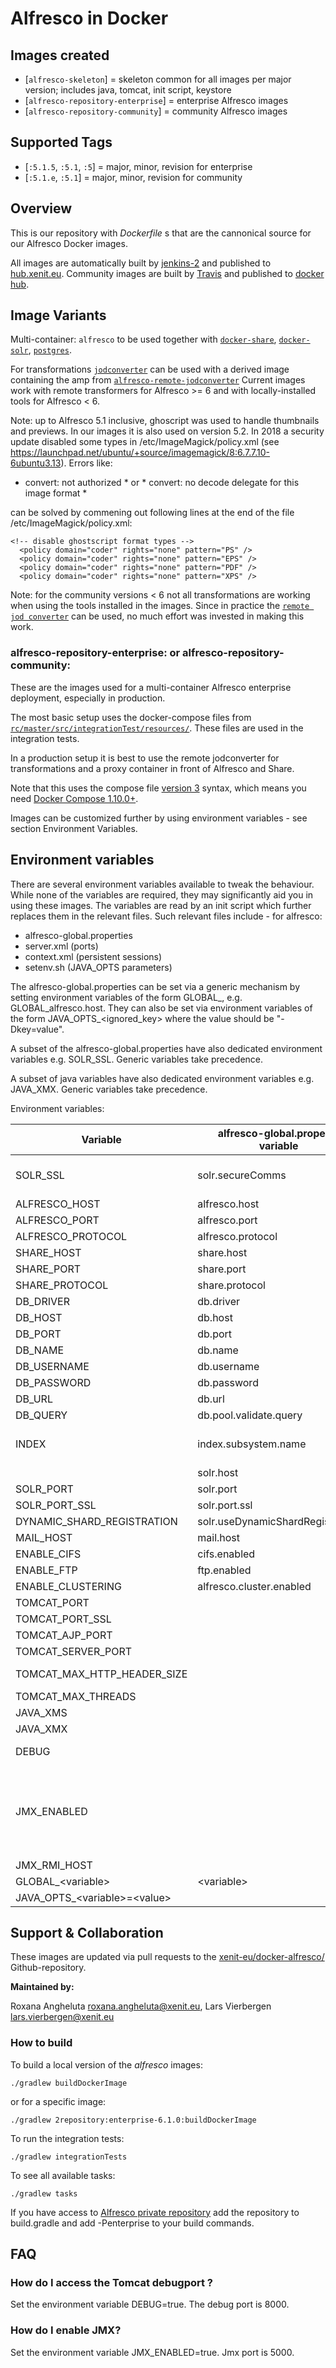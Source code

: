 # Alfresco in Docker

## Images created 

* [`alfresco-skeleton`] = skeleton common for all images per major version; includes java, tomcat, init script, keystore
* [`alfresco-repository-enterprise`] = enterprise Alfresco images
* [`alfresco-repository-community`] = community Alfresco images

## Supported Tags

* [`:5.1.5`, `:5.1`, `:5`] = major, minor, revision for enterprise
* [`:5.1.e`, `:5.1`] =  major, minor, revision for community

## Overview

This is our repository with _Dockerfile_ s that are the cannonical source for our Alfresco Docker images. 

All images are automatically built by [jenkins-2](https://jenkins-2.xenit.eu) and published to [hub.xenit.eu](https://hub.xenit.eu).
Community images are built by [Travis](https://travis-ci.org/xenit-eu/) and published to [docker hub](https://hub.docker.com/u/xeniteu).

## Image Variants

Multi-container: `alfresco` to be used together with [`docker-share`](https://github.com/xenit-eu/docker-share), [`docker-solr`](https://github.com/xenit-eu/docker-solr), [`postgres`](https://github.com/xenit-eu/docker-postgres).

For transformations [`jodconverter`](https://github.com/xenit-eu/jodconverter) can be used with a derived image containing the amp from [`alfresco-remote-jodconverter`](https://github.com/xenit-eu/alfresco-remote-jodconverter)
Current images work with remote transformers for Alfresco >= 6 and with locally-installed tools for Alfresco < 6.

Note: up to Alfresco 5.1 inclusive, ghoscript was used to handle thumbnails and previews. In our images it is also used on version 5.2.
In 2018 a security update disabled some types in /etc/ImageMagick/policy.xml (see https://launchpad.net/ubuntu/+source/imagemagick/8:6.7.7.10-6ubuntu3.13). 
Errors like:

* convert: not authorized * or * convert: no decode delegate for this image format *

can be solved by commening out following lines at the end of the file /etc/ImageMagick/policy.xml:
```
<!-- disable ghostscript format types -->
  <policy domain="coder" rights="none" pattern="PS" />
  <policy domain="coder" rights="none" pattern="EPS" />
  <policy domain="coder" rights="none" pattern="PDF" />
  <policy domain="coder" rights="none" pattern="XPS" />
```

Note: for the community versions < 6 not all transformations are working when using the tools installed in the images. 
Since in practice the [`remote jod converter`](https://github.com/xenit-eu/jodconverter) can be used, no much effort was invested in making this work. 

### alfresco-repository-enterprise:<version> or alfresco-repository-community:<version>

These are the images used for a multi-container Alfresco enterprise deployment, especially in production.

The most basic setup uses the docker-compose files from [`rc/master/src/integrationTest/resources/`](https://github.com/xenit-eu/docker-alfresco/tree/master/src/integrationTest/resources). These files are used in the integration tests.

In a production setup it is best to use the remote jodconverter for transformations and a proxy container in front of Alfresco and Share.

Note that this uses the compose file [version 3](https://docs.docker.com/compose/compose-file/#version-3) syntax, which means you need [Docker Compose 1.10.0+](https://github.com/docker/compose/releases?after=1.10.1).

Images can be customized further by using environment variables - see section Environment Variables.

## Environment variables

There are several environment variables available to tweak the behaviour. While none of the variables are required, they may significantly aid you in using these images.
The variables are read by an init script which further replaces them in the relevant files. Such relevant files include - for alfresco:

* alfresco-global.properties
* server.xml (ports)
* context.xml (persistent sessions)
* setenv.sh (JAVA_OPTS parameters)

The alfresco-global.properties can be set via a generic mechanism by setting environment variables of the form GLOBAL_<parameter>, e.g. GLOBAL_alfresco.host. 
They can also be set via environment variables of the form JAVA_OPTS_<ignored_key> where the value should be "-Dkey=value".

A subset of the alfresco-global.properties have also dedicated environment variables e.g. SOLR_SSL. Generic variables take precedence.

A subset of java variables have also dedicated environment variables e.g. JAVA_XMX. Generic variables take precedence.

Environment variables:

| Variable                    | alfresco-global.property variable | java variable                                                | Default                                                      | Comments |
| --------------------------- | --------------------------------- | ------------------------------------------------------------ | ------------------------------------------------------------ | --------------------------- |
| SOLR_SSL                    | solr.secureComms                  |                                                              | https                                                        | disabling only works for Alfresco>=5.1 |
| ALFRESCO_HOST               | alfresco.host                     |                                                              | alfresco                                                    |  |
| ALFRESCO_PORT               | alfresco.port                     |                                                              | 8080                                                         |  |
| ALFRESCO_PROTOCOL           | alfresco.protocol                 |                                                              | http                                                         |  |
| SHARE_HOST                  | share.host                        |                                                              | localhost                                                    |  |
| SHARE_PORT                  | share.port                        |                                                              | 8080                                                         |  |
| SHARE_PROTOCOL              | share.protocol                    |                                                              | http                                                         |  |
| DB_DRIVER                   | db.driver                         |                                                              | org.postgresql.Driver                                        |  |
| DB_HOST                     | db.host                           |                                                              | localhost                                                    |  |
| DB_PORT                     | db.port                           |                                                              | 5432                                                         |  |
| DB_NAME                     | db.name                           |                                                              | alfresco                                                     |  |
| DB_USERNAME                 | db.username                       |                                                              | alfresco                                                     |  |
| DB_PASSWORD                 | db.password                       |                                                              | admin                                                        |  |
| DB_URL                      | db.url                            |                                                              | jdbc:postgresql://postgresql:5432/alfresco                   |  |
| DB_QUERY                    | db.pool.validate.query            |                                                              | select 1                                                     |  |
| INDEX                       | index.subsystem.name              |                                                              | solr for alfresco 4 <br>solr4 for alfresco 5<br>solr6 for alfresco >=5.2 |  |
|                             | solr.host                         |                                                              | solr                                                         |  |
| SOLR_PORT                   | solr.port                         |                                                              | 8080                                                         |  |
| SOLR_PORT_SSL               | solr.port.ssl                     |                                                              | 8443                                                         |  |
| DYNAMIC_SHARD_REGISTRATION  | solr.useDynamicShardRegistration  |                                                              | false                                                        |  |
| MAIL_HOST                   | mail.host                         |                                                              | localhost                                                    |  |
| ENABLE_CIFS                 | cifs.enabled                      |                                                              | false                                                        |  |
| ENABLE_FTP                  | ftp.enabled                       |                                                              | false                                                        |  |
| ENABLE_CLUSTERING           | alfresco.cluster.enabled          |                                                              | false                                                        |  |
| TOMCAT_PORT                 |                                   | -DTOMCAT_PORT                                                | 8080                                                         |  |
| TOMCAT_PORT_SSL             |                                   | -DTOMCAT_PORT_SSL                                            | 8443                                                         |  |
| TOMCAT_AJP_PORT             |                                   | -DTOMCAT_AJP_PORT                                            | 8009                                                         |  |
| TOMCAT_SERVER_PORT          |                                   | -DTOMCAT_SERVER_PORT                                         | 8005                                                         |  |
| TOMCAT_MAX_HTTP_HEADER_SIZE |                                   | -DTOMCAT_MAX_HTTP_HEADER_SIZE  or -DMAX_HTTP_HEADER_SIZE                              | 32768                                                        |  |
| TOMCAT_MAX_THREADS          |                                   | -DTOMCAT_MAX_THREADS or -DMAX_THREADS                                              | 200                                                          |  |
| JAVA_XMS                    |                                   | -Xmx                                                         |                                                              |  |
| JAVA_XMX                    |                                   | -Xms                                                         |                                                              |  |
| DEBUG                       |                                   | -Xdebug -Xrunjdwp:transport=dt_socket,address=8000,server=y,suspend=n |     false                                                         |  |
| JMX_ENABLED                 |                                   | -Dcom.sun.management.jmxremote.authenticate=false -Dcom.sun.management.jmxremote.local.only=false -Dcom.sun.management.jmxremote.ssl=false -Dcom.sun.management.jmxremote -Dcom.sun.management.jmxremote.rmi.port=5000 -Dcom.sun.management.jmxremote.port=5000 -Djava.rmi.server.hostname=$JMX_RMI_HOST |     false                                                         |  |
| JMX_RMI_HOST                |                                   |                                                              |  0.0.0.0                                                            |  |
| GLOBAL_\<variable\>           | \<variable\>                        |                                                              |                                                              |  |
| JAVA_OPTS_\<variable\>=\<value\>       |                                   | \<value\>                                                   |                                                              |  |

## Support & Collaboration

These images are updated via pull requests to the [xenit-eu/docker-alfresco/](https://github.com/xenit-eu/docker-alfresco/) Github-repository.

**Maintained by:**

Roxana Angheluta <roxana.angheluta@xenit.eu>, Lars Vierbergen <lars.vierbergen@xenit.eu>

### How to build

To build a local version of the _alfresco_ images:

```
./gradlew buildDockerImage
```
or for a specific image:

```
./gradlew 2repository:enterprise-6.1.0:buildDockerImage
```

To run the integration tests:
```
./gradlew integrationTests
```

To see all available tasks:
```
./gradlew tasks
```

If you have access to [Alfresco private repository](https://artifacts.alfresco.com/nexus/content/groups/private/) add the repository to build.gradle and add -Penterprise to your build commands.

## FAQ

### How do I access the Tomcat debugport ?

Set the environment variable DEBUG=true. The debug port is 8000.

### How do I enable JMX?

Set the environment variable JMX_ENABLED=true. Jmx port is 5000.


